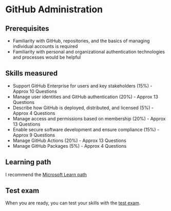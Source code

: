 # GitHub Administration

## Prerequisites

- Familiarity with GitHub, repositories, and the basics of managing individual accounts is required
- Familiarity with personal and organizational authentication technologies and processes would be helpful

## Skills measured

- Support GitHub Enterprise for users and key stakeholders (15%) - Approx 10 Questions
- Manage user identities and GitHub authentication (20%) - Approx 13 Questions
- Describe how GitHub is deployed, distributed, and licensed (5%) - Approx 4 Questions
- Manage access and permissions based on membership (20%) - Approx 13 Questions
- Enable secure software development and ensure compliance (15%) - Approx 9 Questions
- Manage GitHub Actions (20%) - Approx 13 Questions
- Manage GitHub Packages (5%) - Approx 4 Questions

## Learning path

I recommend the [Microsoft Learn path](https://docs.microsoft.com/en-us/users/githubtraining/collections/mom7u1gzjdxw03)

## Test exam

When you are ready, you can test your skills with the [test exam](../exams/exam-github-administration.md).
